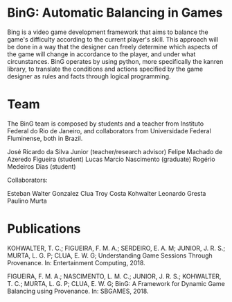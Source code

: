 # BinG: Automatic Balancing in Games

Bing is a video game development framework that aims to balance the game's difficulty according to the current player's skill. This approach
will be done in a way that the designer can freely determine which aspects of the game will change in accordance to the player, and under
what circunstances.
BinG operates by using python, more specifically the kanren library, to translate the conditions and actions specified by the game designer
as rules and facts through logical programming.

# Team

The BinG team is composed by students and a teacher from Instituto Federal do Rio de Janeiro, and collaborators from Universidade
Federal Fluminense, both in Brazil.

José Ricardo da Silva Junior (teacher/research advisor)
Felipe Machado de Azeredo Figueira (student)
Lucas Marcio Nascimento (graduate)
Rogério Medeiros Dias (student)

Collaborators:

Esteban Walter Gonzalez Clua
Troy Costa Kohwalter
Leonardo Gresta Paulino Murta

# Publications

KOHWALTER, T. C.; FIGUEIRA, F. M. A.; SERDEIRO, E. A. M; JUNIOR, J. R. S.; MURTA, L. G. P; CLUA, E. W. G;
Understanding Game Sessions Through Provenance. In: Entertainment Computing, 2018.

FIGUEIRA, F. M. A.; NASCIMENTO, L. M. C.; JUNIOR, J. R. S.; KOHWALTER, T. C.; MURTA, L. G. P; CLUA, E. W. G;
BinG: A Framework for Dynamic Game Balancing using Provenance. In: SBGAMES, 2018.
